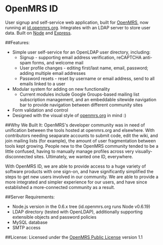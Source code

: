 OpenMRS ID 
=========

User signup and self-service web application, built for [OpenMRS](http://openmrs.org), now running at [id.openmrs.org](http://id.openmrs.org). Integrates with an LDAP server to store user data. Built on [Node](https://github.com/joyent/node) and [Express](https://github.com/visionmedia/express).

##Features:

* Simple user self-service for an OpenLDAP user directory, including:
	* Signup - supporting email address verification, reCAPTCHA anti-spam forms, and welcome mail 
	* User profile changes - editing first/last name, email, password; adding multiple email addresses
	* Password resets - reset by username or email address, send to all emails linked to a user
* Modular system for adding on new functionality
	* Current modules include Google Groups-based mailing list subscription management, and an embeddable sitewide navigation bar to provide navigation between different community sites
* Form validation and control
* Designed with the visual style of [openmrs.org](http://openmrs.org) in mind :)

##Why We Built It:
OpenMRS's developer community was in need of unification between the tools hosted at openmrs.org and elsewhere. With contributors needing seaparate accounts to submit code, edit the wiki, and join mailing lists (for example), the amount of user fragmentation between tools kept growing. People new to the OpenMRS community tended to be a little confused, having to manually manage profiles across very visually-disconnected sites. Ultimately, we wanted one ID, everywhere.

With OpenMRS ID, we are able to provide access to a huge variety of software products with one sign-on, and have significantly simplified the steps to get new users involved in our community. We are able to provide a more integrated and simpler experience for our users, and have since established a more-connected community as a result.

##Server Requirements:

* Node.js version in the 0.6.x tree (id.openmrs.org runs Node v0.6.19)
* LDAP directory (tested with OpenLDAP), additionally supporting extensible objects and password policies
* MySQL database
* SMTP access

##License:
Licensed under the [OpenMRS Public License](http://license.openmrs.org) version 1.1

